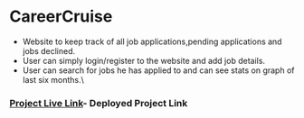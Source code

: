 # CareerCruise
- Website to keep track of all job applications,pending applications and jobs declined.
- User can simply login/register to the website and add job details.
- User can search for jobs he has applied to and can see stats on graph of last six months.\
### [Project Live Link](https://carrercruise.onrender.com/)- Deployed Project Link


